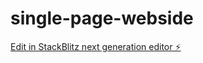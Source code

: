# single-page-webside

[Edit in StackBlitz next generation editor ⚡️](https://stackblitz.com/~/github.com/240353164-V-mntu/single-page-webside)